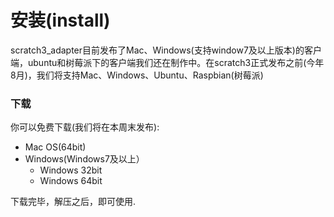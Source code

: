 # 安装(install)
scratch3_adapter目前发布了Mac、Windows(支持window7及以上版本)的客户端，ubuntu和树莓派下的客户端我们还在制作中。在scratch3正式发布之前(今年8月)，我们将支持Mac、Windows、Ubuntu、Raspbian(树莓派)

### 下载
你可以免费下载(我们将在本周末发布):

*  Mac OS(64bit)
*  Windows(Windows7及以上）
    *  Windows 32bit
    *  Windows 64bit

下载完毕，解压之后，即可使用.
